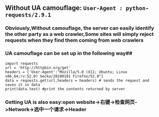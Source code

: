 ## Without UA camouflage:   ```User-Agent : python-requests/2.9.1```
### Obviously,Without camouflage, the server can easily identify the other party as a web crawler,**Some sites will simply reject requests when they find them coming from web crawlers**

### UA camouflage can be set up in the following way## 
```
import requests
url = 'http://httpbin.org/get'
headers = {'User-Agent':"Mozilla/5.0 (X11; Ubuntu; Linux x86_64;rv:52.0) Gecko/20100101 Firefox/52.0"}
data = requests.get(url,headers = headers) # sends the request and saves it in data
print(data.text) #print the contents returned by server
```

### __Getting UA is also easy:open website->右键->检查网页->Network->选中一个请求->Header__
